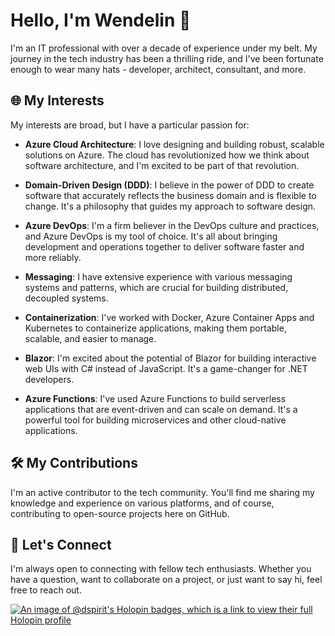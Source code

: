 # Hello, I'm Wendelin 👋

I'm an IT professional with over a decade of experience under my belt. My journey in the tech industry has been a thrilling ride, and I've been fortunate enough to wear many hats - developer, architect, consultant, and more.

## 🌐 My Interests

My interests are broad, but I have a particular passion for:

- **Azure Cloud Architecture**: I love designing and building robust, scalable solutions on Azure. The cloud has revolutionized how we think about software architecture, and I'm excited to be part of that revolution.

- **Domain-Driven Design (DDD)**: I believe in the power of DDD to create software that accurately reflects the business domain and is flexible to change. It's a philosophy that guides my approach to software design.

- **Azure DevOps**: I'm a firm believer in the DevOps culture and practices, and Azure DevOps is my tool of choice. It's all about bringing development and operations together to deliver software faster and more reliably.

- **Messaging**: I have extensive experience with various messaging systems and patterns, which are crucial for building distributed, decoupled systems.

- **Containerization**: I've worked with Docker, Azure Container Apps and Kubernetes to containerize applications, making them portable, scalable, and easier to manage.

- **Blazor**: I'm excited about the potential of Blazor for building interactive web UIs with C# instead of JavaScript. It's a game-changer for .NET developers.

- **Azure Functions**: I've used Azure Functions to build serverless applications that are event-driven and can scale on demand. It's a powerful tool for building microservices and other cloud-native applications.

## 🛠️ My Contributions

I'm an active contributor to the tech community. You'll find me sharing my knowledge and experience on various platforms, and of course, contributing to open-source projects here on GitHub.

## 🤝 Let's Connect

I'm always open to connecting with fellow tech enthusiasts. Whether you have a question, want to collaborate on a project, or just want to say hi, feel free to reach out.

<!--
**DSpirit/DSpirit** is a ✨ _special_ ✨ repository because its `README.md` (this file) appears on your GitHub profile.

Here are some ideas to get you started:

- 🔭 I’m currently working on ...
- 🌱 I’m currently learning ...
- 👯 I’m looking to collaborate on ...
- 🤔 I’m looking for help with ...
- 💬 Ask me about ...
- 📫 How to reach me: ...
- 😄 Pronouns: ...
- ⚡ Fun fact: ...
-->
[![An image of @dspirit's Holopin badges, which is a link to view their full Holopin profile](https://holopin.me/dspirit)](https://holopin.io/@dspirit)
